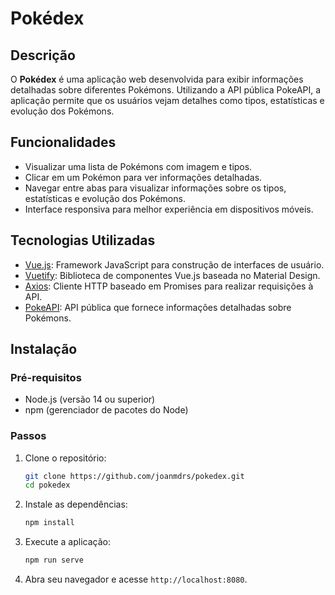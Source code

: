 # Pokédex

## Descrição
O **Pokédex** é uma aplicação web desenvolvida para exibir informações detalhadas sobre diferentes Pokémons. Utilizando a API pública PokeAPI, a aplicação permite que os usuários vejam detalhes como tipos, estatísticas e evolução dos Pokémons.

## Funcionalidades
- Visualizar uma lista de Pokémons com imagem e tipos.
- Clicar em um Pokémon para ver informações detalhadas.
- Navegar entre abas para visualizar informações sobre os tipos, estatísticas e evolução dos Pokémons.
- Interface responsiva para melhor experiência em dispositivos móveis.

## Tecnologias Utilizadas
- [Vue.js](https://vuejs.org/): Framework JavaScript para construção de interfaces de usuário.
- [Vuetify](https://vuetifyjs.com/en/): Biblioteca de componentes Vue.js baseada no Material Design.
- [Axios](https://axios-http.com/): Cliente HTTP baseado em Promises para realizar requisições à API.
- [PokeAPI](https://pokeapi.co/): API pública que fornece informações detalhadas sobre Pokémons.

## Instalação

### Pré-requisitos
- Node.js (versão 14 ou superior)
- npm (gerenciador de pacotes do Node)

### Passos
1. Clone o repositório:
    ```sh
    git clone https://github.com/joanmdrs/pokedex.git
    cd pokedex
    ```

2. Instale as dependências:
    ```sh
    npm install
    ```

3. Execute a aplicação:
    ```sh
    npm run serve
    ```

4. Abra seu navegador e acesse `http://localhost:8080`.
